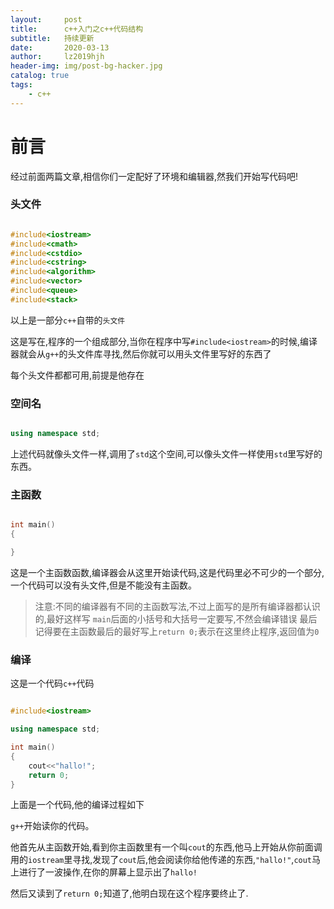 ```yaml
---
layout:     post
title:      c++入门之c++代码结构
subtitle:   持续更新
date:       2020-03-13
author:     lz2019hjh
header-img: img/post-bg-hacker.jpg
catalog: true
tags:
    - c++
---
```


# 前言

经过前面两篇文章,相信你们一定配好了环境和编辑器,然我们开始写代码吧!

### 头文件

```cpp

#include<iostream>
#include<cmath>
#include<cstdio>
#include<cstring>
#include<algorithm>
#include<vector>
#include<queue>
#include<stack>

```

以上是一部分`c++`自带的`头文件`

这是写在,程序的一个组成部分,当你在程序中写`#include<iostream>`的时候,编译器就会从`g++`的头文件库寻找,然后你就可以用头文件里写好的东西了

每个头文件都都可用,前提是他存在

### 空间名

```cpp

using namespace std;

```

上述代码就像头文件一样,调用了`std`这个空间,可以像头文件一样使用`std`里写好的东西。


### 主函数


```cpp

int main()
{

}

```

这是一个主函数函数,编译器会从这里开始读代码,这是代码里必不可少的一个部分,一个代码可以没有头文件,但是不能没有主函数。

> 注意:不同的编译器有不同的主函数写法,不过上面写的是所有编译器都认识的,最好这样写
> `main`后面的小括号和大括号一定要写,不然会编译错误
> 最后记得要在主函数最后的最好写上`return 0;`表示在这里终止程序,返回值为`0`


### 编译


这是一个代码`c++`代码

```cpp

#include<iostream>

using namespace std;

int main()
{
    cout<<"hallo!";
    return 0;
}

```

上面是一个代码,他的编译过程如下

`g++`开始读你的代码。

他首先从主函数开始,看到你主函数里有一个叫`cout`的东西,他马上开始从你前面调用的`iostream`里寻找,发现了`cout`后,他会阅读你给他传递的东西,`"hallo!"`,`cout`马上进行了一波操作,在你的屏幕上显示出了`hallo!`

然后又读到了`return 0;`知道了,他明白现在这个程序要终止了.


